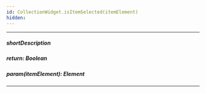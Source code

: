 ```yaml
---
id: CollectionWidget.isItemSelected(itemElement)
hidden: 
---
```

---
##### shortDescription

##### return: Boolean

##### param(itemElement): Element

---
